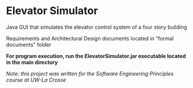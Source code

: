 # Elevator Simulator

Java GUI that simulates the elevator control system of a four story building

Requirements and Architectural Design documents located in "formal documents" folder

**For program execution, run the ElevatorSimulator.jar executable located in the main directory**

*Note: this project was written for the Software Engineering Principles course at UW-La Crosse*
